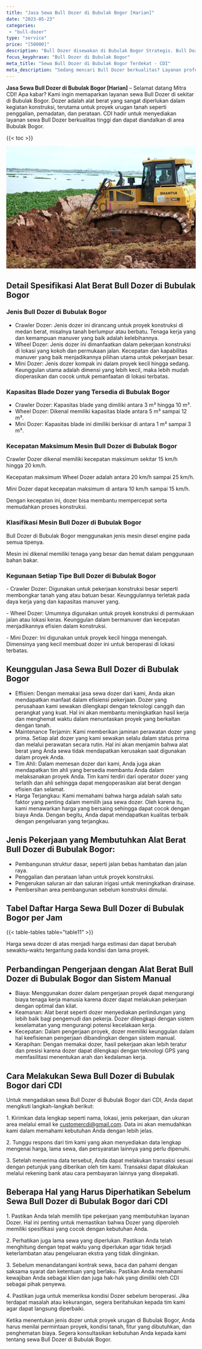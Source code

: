 ```yaml
---
title: "Jasa Sewa Bull Dozer di Bubulak Bogor [Harian]"
date: "2023-05-23"
categories:
 - "bull-dozer"
type: "service"
price: "[50000]"
description: "Bull Dozer disewakan di Bubulak Bogor Strategis. Bull Dozer ini menjadi solusi utama dalam proyek pembangunan sebagai peralatan konstruksi powerful dan produktif. Segera konsultasikan kebutuhan Anda."
focus_keyphrase: "Bull Dozer di Bubulak Bogor"
meta_title: "Sewa Bull Dozer di Bubulak Bogor Terdekat - CDI"
meta_description: "Sedang mencari Bull Dozer berkualitas? Layanan profesional kami siap melayani dengan penawaran terbaik. Segera hubungi kami."
---
```


**Jasa Sewa Bull Dozer di Bubulak Bogor [Harian]** – Selamat datang Mitra CDI! Apa kabar? Kami ingin memaparkan layanan sewa Bull Dozer di sekitar di Bubulak Bogor. Dozer adalah alat berat yang sangat diperlukan dalam kegiatan konstruksi, terutama untuk proyek urugan tanah seperti penggalian, pemadatan, dan perataan. CDI hadir untuk menyediakan layanan sewa Bull Dozer berkualitas tinggi dan dapat diandalkan di area Bubulak Bogor.

{{< toc >}}

![Jasa Sewa Bull Dozer di Bubulak Bogor [Harian]](/images/bull-dozer/bull-dozer-14.jpg)

## Detail Spesifikasi Alat Berat Bull Dozer di Bubulak Bogor

### Jenis Bull Dozer di Bubulak Bogor

*   Crawler Dozer: Jenis dozer ini dirancang untuk proyek konstruksi di medan berat, misalnya tanah berlumpur atau berbatu. Tenaga kerja yang dan kemampuan manuver yang baik adalah kelebihannya.
*   Wheel Dozer: Jenis dozer ini dimanfaatkan dalam pekerjaan konstruksi di lokasi yang kokoh dan permukaan jalan. Kecepatan dan kapabilitas manuver yang baik menjadikannya pilihan utama untuk pekerjaan besar.
*   Mini Dozer: Jenis dozer kompak ini dalam proyek kecil hingga sedang. Keunggulan utama adalah dimensi yang lebih kecil, maka lebih mudah dioperasikan dan cocok untuk pemanfaatan di lokasi terbatas.

### Kapasitas Blade Dozer yang Tersedia di Bubulak Bogor

*   Crawler Dozer: Kapasitas blade yang dimiliki antara 3 m³ hingga 10 m³.
*   Wheel Dozer: Dikenal memiliki kapasitas blade antara 5 m³ sampai 12 m³.
*   Mini Dozer: Kapasitas blade ini dimiliki berkisar di antara 1 m³ sampai 3 m³.

### Kecepatan Maksimum Mesin Bull Dozer di Bubulak Bogor

Crawler Dozer dikenal memiliki kecepatan maksimum sekitar 15 km/h hingga 20 km/h.

Kecepatan maksimum Wheel Dozer adalah antara 20 km/h sampai 25 km/h.

Mini Dozer dapat kecepatan maksimum di antara 10 km/h sampai 15 km/h.

Dengan kecepatan ini, dozer bisa membantu mempercepat serta memudahkan proses konstruksi.

### Klasifikasi Mesin Bull Dozer di Bubulak Bogor

Bull Dozer di Bubulak Bogor menggunakan jenis mesin diesel engine pada semua tipenya.

Mesin ini dikenal memiliki tenaga yang besar dan hemat dalam penggunaan bahan bakar.

### Kegunaan Setiap Tipe Bull Dozer di Bubulak Bogor

\- Crawler Dozer: Digunakan untuk pekerjaan konstruksi besar seperti membongkar tanah yang atau batuan besar. Keunggulannya terletak pada daya kerja yang dan kapasitas manuver yang.

\- Wheel Dozer: Umumnya digunakan untuk proyek konstruksi di permukaan jalan atau lokasi keras. Keunggulan dalam bermanuver dan kecepatan menjadikannya efisien dalam konstruksi.

\- Mini Dozer: Ini digunakan untuk proyek kecil hingga menengah. Dimensinya yang kecil membuat dozer ini untuk beroperasi di lokasi terbatas.

## Keunggulan Jasa Sewa Bull Dozer di Bubulak Bogor

*   Effisien: Dengan memakai jasa sewa dozer dari kami, Anda akan mendapatkan manfaat dalam efisiensi pekerjaan. Dozer yang perusahaan kami sewakan dilengkapi dengan teknologi canggih dan perangkat yang kuat. Hal ini akan membantu meningkatkan hasil kerja dan menghemat waktu dalam menuntaskan proyek yang berkaitan dengan tanah.
*   Maintenance Terjamin: Kami memberikan jaminan perawatan dozer yang prima. Setiap alat dozer yang kami sewakan selalu dalam status prima dan melalui perawatan secara rutin. Hal ini akan menjamin bahwa alat berat yang Anda sewa tidak mendapatkan kerusakan saat digunakan dalam proyek Anda.
*   Tim Ahli: Dalam memesan dozer dari kami, Anda juga akan mendapatkan tim ahli yang bersedia membantu Anda dalam melaksanakan proyek Anda. Tim kami terdiri dari operator dozer yang terlatih dan ahli sehingga dapat mengoperasikan alat berat dengan efisien dan selamat.
*   Harga Terjangkau: Kami memahami bahwa harga adalah salah satu faktor yang penting dalam memilih jasa sewa dozer. Oleh karena itu, kami menawarkan harga yang bersaing sehingga dapat cocok dengan biaya Anda. Dengan begitu, Anda dapat mendapatkan kualitas terbaik dengan pengeluaran yang terjangkau.

## Jenis Pekerjaan yang Membutuhkan Alat Berat Bull Dozer di Bubulak Bogor:

*   Pembangunan struktur dasar, seperti jalan bebas hambatan dan jalan raya.
*   Penggalian dan perataan lahan untuk proyek konstruksi.
*   Pengerukan saluran air dan saluran irigasi untuk meningkatkan drainase.
*   Pembersihan area pembangunan sebelum konstruksi dimulai.

## Tabel Daftar Harga Sewa Bull Dozer di Bubulak Bogor per Jam

{{< table-tables table="table11" >}}

Harga sewa dozer di atas menjadi harga estimasi dan dapat berubah sewaktu-waktu tergantung pada kondisi dan lama proyek.

## Perbandingan Pengerjaan dengan Alat Berat Bull Dozer di Bubulak Bogor dan Sistem Manual

*   Biaya: Menggunakan dozer dalam pengerjaan proyek dapat mengurangi biaya tenaga kerja manusia karena dozer dapat melakukan pekerjaan dengan optimal dan kilat.
*   Keamanan: Alat berat seperti dozer menyediakan perlindungan yang lebih baik bagi pengemudi dan pekerja. Dozer dilengkapi dengan sistem keselamatan yang mengurangi potensi kecelakaan kerja.
*   Kecepatan: Dalam pengerjaan proyek, dozer memiliki keunggulan dalam hal keefisienan pengerjaan dibandingkan dengan sistem manual.
*   Kerapihan: Dengan memakai dozer, hasil pekerjaan akan lebih teratur dan presisi karena dozer dapat dilengkapi dengan teknologi GPS yang memfasilitasi menentukan arah dan kedalaman kerja.

## Cara Melakukan Sewa Bull Dozer di Bubulak Bogor dari CDI

Untuk mengadakan sewa Bull Dozer di Bubulak Bogor dari CDI, Anda dapat mengikuti langkah-langkah berikut:

1\.  Kirimkan data lengkap seperti nama, lokasi, jenis pekerjaan, dan ukuran area melalui email ke customercdi@gmail.com. Data ini akan memudahkan kami dalam memahami kebutuhan Anda dengan lebih jelas.

2\.  Tunggu respons dari tim kami yang akan menyediakan data lengkap mengenai harga, lama sewa, dan persyaratan lainnya yang perlu dipenuhi.

3\.  Setelah menerima data tersebut, Anda dapat melakukan transaksi sesuai dengan petunjuk yang diberikan oleh tim kami. Transaksi dapat dilakukan melalui rekening bank atau cara pembayaran lainnya yang disepakati.

## Beberapa Hal yang Harus Diperhatikan Sebelum Sewa Bull Dozer di Bubulak Bogor dari CDI

1\.  Pastikan Anda telah memilih tipe pekerjaan yang membutuhkan layanan Dozer. Hal ini penting untuk memastikan bahwa Dozer yang diperoleh memiliki spesifikasi yang cocok dengan kebutuhan Anda.

2\.  Perhatikan juga lama sewa yang diperlukan. Pastikan Anda telah menghitung dengan tepat waktu yang diperlukan agar tidak terjadi keterlambatan atau pengeluaran ekstra yang tidak diinginkan.

3\.  Sebelum menandatangani kontrak sewa, baca dan pahami dengan saksama syarat dan ketentuan yang berlaku. Pastikan Anda memahami kewajiban Anda sebagai klien dan juga hak-hak yang dimiliki oleh CDI sebagai pihak penyewa.

4\.  Pastikan juga untuk memeriksa kondisi Dozer sebelum beroperasi. Jika terdapat masalah atau kekurangan, segera beritahukan kepada tim kami agar dapat langsung diperbaiki.

Ketika menentukan jenis dozer untuk proyek urugan di Bubulak Bogor, Anda harus menilai permintaan proyek, kondisi tanah, fitur yang dibutuhkan, dan penghematan biaya. Segera konsultasikan kebutuhan Anda kepada kami tentang sewa Bull Dozer di Bubulak Bogor.